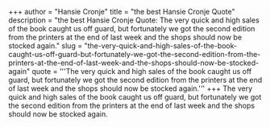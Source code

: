 +++
author = "Hansie Cronje"
title = "the best Hansie Cronje Quote"
description = "the best Hansie Cronje Quote: The very quick and high sales of the book caught us off guard, but fortunately we got the second edition from the printers at the end of last week and the shops should now be stocked again."
slug = "the-very-quick-and-high-sales-of-the-book-caught-us-off-guard-but-fortunately-we-got-the-second-edition-from-the-printers-at-the-end-of-last-week-and-the-shops-should-now-be-stocked-again"
quote = '''The very quick and high sales of the book caught us off guard, but fortunately we got the second edition from the printers at the end of last week and the shops should now be stocked again.'''
+++
The very quick and high sales of the book caught us off guard, but fortunately we got the second edition from the printers at the end of last week and the shops should now be stocked again.
